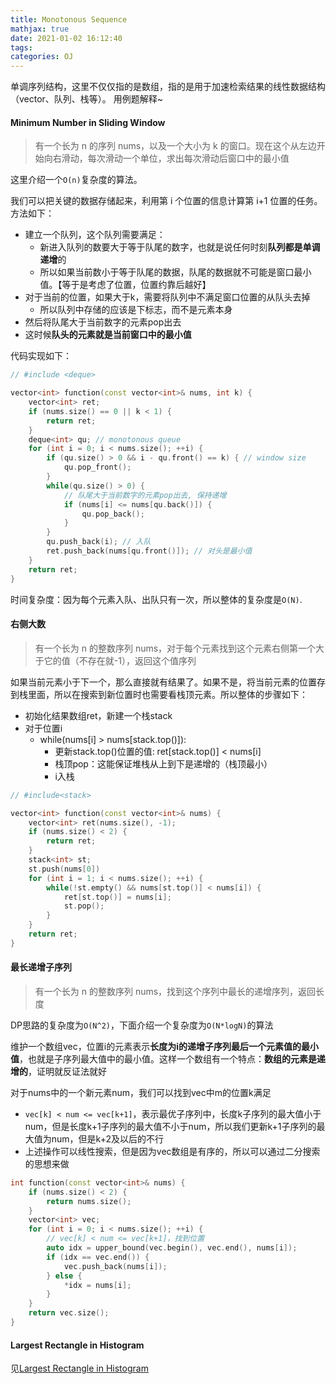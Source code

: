 ```yaml
---
title: Monotonous Sequence
mathjax: true
date: 2021-01-02 16:12:40
tags: 
categories: OJ
---
```


单调序列结构，这里不仅仅指的是数组，指的是用于加速检索结果的线性数据结构（vector、队列、栈等）。
用例题解释~

#### Minimum Number in Sliding Window
> 有一个长为 n 的序列 nums，以及一个大小为 k 的窗口。现在这个从左边开始向右滑动，每次滑动一个单位，求出每次滑动后窗口中的最小值

这里介绍一个`O(n)`复杂度的算法。

我们可以把关键的数据存储起来，利用第 i 个位置的信息计算第 i+1 位置的任务。方法如下：
- 建立一个队列，这个队列需要满足：
  - 新进入队列的数要大于等于队尾的数字，也就是说任何时刻**队列都是单调递增**的
  - 所以如果当前数小于等于队尾的数据，队尾的数据就不可能是窗口最小值。【等于是考虑了位置，位置约靠后越好】
- 对于当前的位置，如果大于k，需要将队列中不满足窗口位置的从队头去掉
  - 所以队列中存储的应该是下标志，而不是元素本身
- 然后将队尾大于当前数字的元素pop出去
- 这时候**队头的元素就是当前窗口中的最小值**

代码实现如下：
```c++
// #include <deque>

vector<int> function(const vector<int>& nums, int k) {
    vector<int> ret;
    if (nums.size() == 0 || k < 1) {
        return ret;
    }
    deque<int> qu; // monotonous queue
    for (int i = 0; i < nums.size(); ++i) {
        if (qu.size() > 0 && i - qu.front() == k) { // window size
            qu.pop_front();
        }
        while(qu.size() > 0) {
            // 队尾大于当前数字的元素pop出去, 保持递增
            if (nums[i] <= nums[qu.back()]) {
                qu.pop_back();
            }
        }
        qu.push_back(i); // 入队
        ret.push_back(nums[qu.front()]); // 对头是最小值
    }
    return ret;
}
```

时间复杂度：因为每个元素入队、出队只有一次，所以整体的复杂度是`O(N)`.


#### 右侧大数
> 有一个长为 n 的整数序列 nums，对于每个元素找到这个元素右侧第一个大于它的值（不存在就-1），返回这个值序列

如果当前元素小于下一个，那么直接就有结果了。如果不是，将当前元素的位置存到栈里面，所以在搜索到新位置时也需要看栈顶元素。所以整体的步骤如下：
- 初始化结果数组ret，新建一个栈stack
- 对于位置i
  - while(nums[i] > nums[stack.top()]):
    - 更新stack.top()位置的值: ret[stack.top()] < nums[i]
    - 栈顶pop：这能保证堆栈从上到下是递增的（栈顶最小）
    - i入栈

```c++
// #include<stack>

vector<int> function(const vector<int>& nums) {
    vector<int> ret(nums.size(), -1);
    if (nums.size() < 2) {
        return ret;
    }
    stack<int> st;
    st.push(nums[0])
    for (int i = 1; i < nums.size(); ++i) {
        while(!st.empty() && nums[st.top()] < nums[i]) {
            ret[st.top()] = nums[i];
            st.pop();
        }
    }
    return ret;
}
```

#### 最长递增子序列
> 有一个长为 n 的整数序列 nums，找到这个序列中最长的递增序列，返回长度

DP思路的复杂度为`O(N^2)`，下面介绍一个复杂度为`O(N*logN)`的算法

维护一个数组vec，位置i的元素表示**长度为i的递增子序列最后一个元素值的最小值**，也就是子序列最大值中的最小值。这样一个数组有一个特点：**数组的元素是递增的**，证明就反证法就好

对于nums中的一个新元素num，我们可以找到vec中m的位置k满足
- `vec[k] < num <= vec[k+1]`，表示最优子序列中，长度k子序列的最大值小于num，但是长度k+1子序列的最大值不小于num，所以我们更新k+1子序列的最大值为num，但是k+2及以后的不行
- 上述操作可以线性搜索，但是因为vec数组是有序的，所以可以通过二分搜索的思想来做

```c++
int function(const vector<int>& nums) {
    if (nums.size() < 2) {
        return nums.size();
    }
    vector<int> vec;
    for (int i = 0; i < nums.size(); ++i) {
        // vec[k] < num <= vec[k+1]，找到位置
        auto idx = upper_bound(vec.begin(), vec.end(), nums[i]);
        if (idx == vec.end()) {
            vec.push_back(nums[i]);
        } else {
            *idx = nums[i];
        }
    }
    return vec.size();
}
```

#### Largest Rectangle in Histogram
见[Largest Rectangle in Histogram](http://atlantic8.github.io/2016/09/08/Largest-Rectangle-in-Histogram/)

